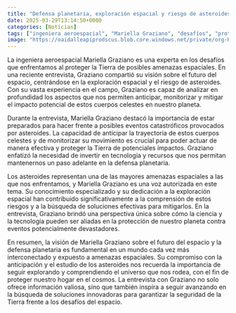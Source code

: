 ```yaml
---
title: "Defensa planetaria, exploración espacial y riesgo de asteroides - la visión de la ingeniera aeroespacial Mariella Graziano al futuro del espacio"
date: 2025-03-29T13:14:50+0000
categories: [Noticias]
tags: ["ingeniera aeroespacial", "Mariella Graziano", "desafíos", "proteger la Tierra", "amenazas espaciales", "exploración espacial", "asteroides", "futuro del espacio", "riesgo", "trayectoria", "monitorizar", "impacto potencial", "cuerpos cele"]
image: "https://oaidalleapiprodscus.blob.core.windows.net/private/org-HKmKxpuNw3Y88lm4EBrIPq0n/user-ZwiCXOggLL8ZNNKE2g7rXFmV/img-EgvUm2hXzbNuQeJ3UEfX6bO2.png?st=2025-03-29T12%3A14%3A50Z&se=2025-03-29T14%3A14%3A50Z&sp=r&sv=2024-08-04&sr=b&rscd=inline&rsct=image/png&skoid=d505667d-d6c1-4a0a-bac7-5c84a87759f8&sktid=a48cca56-e6da-484e-a814-9c849652bcb3&skt=2025-03-28T17%3A21%3A57Z&ske=2025-03-29T17%3A21%3A57Z&sks=b&skv=2024-08-04&sig=KU9l9xsk8JVeoxyEOfvhQkJSdl2CbZPx5zK07/aLiAo%3D"
---
```


La ingeniera aeroespacial Mariella Graziano es una experta en los desafíos que enfrentamos al proteger la Tierra de posibles amenazas espaciales. En una reciente entrevista, Graziano compartió su visión sobre el futuro del espacio, centrándose en la exploración espacial y el riesgo de asteroides. Con su vasta experiencia en el campo, Graziano es capaz de analizar en profundidad los aspectos que nos permiten anticipar, monitorizar y mitigar el impacto potencial de estos cuerpos celestes en nuestro planeta.

Durante la entrevista, Mariella Graziano destacó la importancia de estar preparados para hacer frente a posibles eventos catastróficos provocados por asteroides. La capacidad de anticipar la trayectoria de estos cuerpos celestes y de monitorizar su movimiento es crucial para poder actuar de manera efectiva y proteger la Tierra de potenciales impactos. Graziano enfatizó la necesidad de invertir en tecnología y recursos que nos permitan mantenernos un paso adelante en la defensa planetaria.

Los asteroides representan una de las mayores amenazas espaciales a las que nos enfrentamos, y Mariella Graziano es una voz autorizada en este tema. Su conocimiento especializado y su dedicación a la exploración espacial han contribuido significativamente a la comprensión de estos riesgos y a la búsqueda de soluciones efectivas para mitigarlos. En la entrevista, Graziano brindó una perspectiva única sobre cómo la ciencia y la tecnología pueden ser aliadas en la protección de nuestro planeta contra eventos potencialmente devastadores.

En resumen, la visión de Mariella Graziano sobre el futuro del espacio y la defensa planetaria es fundamental en un mundo cada vez más interconectado y expuesto a amenazas espaciales. Su compromiso con la anticipación y el estudio de los asteroides nos recuerda la importancia de seguir explorando y comprendiendo el universo que nos rodea, con el fin de proteger nuestro hogar en el cosmos. La entrevista con Graziano no solo ofrece información valiosa, sino que también inspira a seguir avanzando en la búsqueda de soluciones innovadoras para garantizar la seguridad de la Tierra frente a los desafíos del espacio.
    